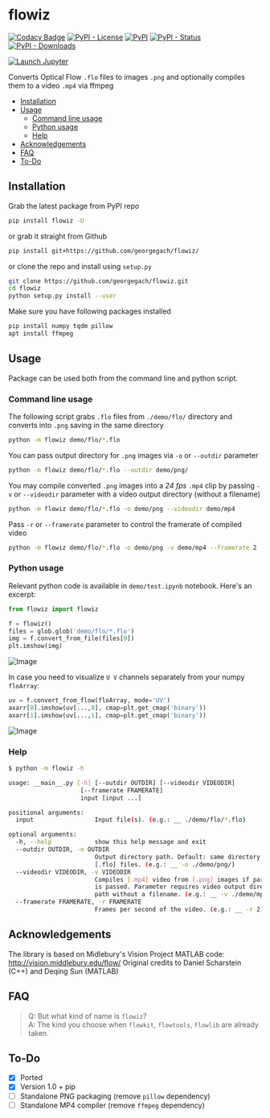 # flowiz

[![Codacy Badge](https://api.codacy.com/project/badge/Grade/676e7f10fc8a46c28ce69409a587828c)](https://www.codacy.com/app/georgegach/flowiz?utm_source=github.com&utm_medium=referral&utm_content=georgegach/flowiz&utm_campaign=Badge_Grade)
[![PyPI - License](https://img.shields.io/pypi/l/flowiz.svg)](https://github.com/georgegach/flowiz/blob/master/LICENSE)
[![PyPI](https://img.shields.io/pypi/v/flowiz.svg)](https://pypi.org/project/flowiz/)
[![PyPI - Status](https://img.shields.io/pypi/status/flowiz.svg)](https://pypi.org/project/flowiz/)
[![PyPI - Downloads](https://img.shields.io/pypi/dm/flowiz.svg)](https://pypistats.org/search/flowiz)



[![Launch Jupyter](https://img.shields.io/static/v1.svg?label=launch&message=notebook&color=F37626&style=for-the-badge&logo=jupyter)](https://notebooks.ai/georgegach/flowiz/lab)

Converts Optical Flow `.flo` files to images `.png` and optionally compiles them to a video `.mp4` via ffmpeg

-   [Installation](#installation)
-   [Usage](#usage)
    -   [Command line usage](#command-line-usage)
    -   [Python usage](#python-usage)
    -   [Help](#help)
-   [Acknowledgements](#acknowledgements)
-   [FAQ](#faq)
-   [To-Do](#to-do)

## Installation

Grab the latest package from PyPI repo

```bash
pip install flowiz -U
```

or grab it straight from Github

```bash
pip install git+https://github.com/georgegach/flowiz/
```

or clone the repo and install using `setup.py`

```bash
git clone https://github.com/georgegach/flowiz.git
cd flowiz
python setup.py install --user
```

Make sure you have following packages installed

```bash
pip install numpy tqdm pillow
apt install ffmpeg
```

## Usage

Package can be used both from the command line and python script.

### Command line usage

The following script grabs `.flo` files from `./demo/flo/` directory and converts into `.png` saving in the same directory

```bash
python -m flowiz demo/flo/*.flo
```

You can pass output directory for `.png` images via `-o` or `--outdir` parameter

```bash
python -m flowiz demo/flo/*.flo --outdir demo/png/
```

You may compile converted `.png` images into a _24 fps_ `.mp4` clip by passing `-v` or `--videodir` parameter with a video output directory (without a filename)

```bash
python -m flowiz demo/flo/*.flo -o demo/png --videodir demo/mp4
```

Pass `-r` or `--framerate` parameter to control the framerate of compiled video

```bash
python -m flowiz demo/flo/*.flo -o demo/png -v demo/mp4 --framerate 2
```

### Python usage

Relevant python code is available in `demo/test.ipynb` notebook. Here's an excerpt:

```python
from flowiz import flowiz

f = flowiz()
files = glob.glob('demo/flo/*.flo')
img = f.convert_from_file(files[0])
plt.imshow(img)
```

![Image](https://raw.githubusercontent.com/georgegach/flowiz/master/demo/png/frame_0001.flo.png)

In case you need to visualize `U V` channels separately from your numpy `floArray`:

```python
uv = f.convert_from_flow(floArray, mode='UV')
axarr[0].imshow(uv[...,0], cmap=plt.get_cmap('binary'))
axarr[1].imshow(uv[...,1], cmap=plt.get_cmap('binary'))
```

![Image](https://raw.githubusercontent.com/georgegach/flowiz/master/demo/_github_assets/uv_flows.png)

### Help

```bash
$ python -m flowiz -h

usage: __main__.py [-h] [--outdir OUTDIR] [--videodir VIDEODIR]
                    [--framerate FRAMERATE]
                    input [input ...]

positional arguments:
  input                 Input file(s). (e.g.: __ ./demo/flo/*.flo)

optional arguments:
  -h, --help            show this help message and exit
  --outdir OUTDIR, -o OUTDIR
                        Output directory path. Default: same directory as
                        [.flo] files. (e.g.: __ -o ./demo/png/)
  --videodir VIDEODIR, -v VIDEODIR
                        Compiles [.mp4] video from [.png] images if parameter
                        is passed. Parameter requires video output directory
                        path without a filename. (e.g.: __ -v ./demo/mp4/)
  --framerate FRAMERATE, -r FRAMERATE
                        Frames per second of the video. (e.g.: __ -r 2)
```

## Acknowledgements

The library is based on Midlebury's Vision Project MATLAB code: <http://vision.middlebury.edu/flow/>
Original credits to Daniel Scharstein (C++) and Deqing Sun (MATLAB)

## FAQ

> Q: But what kind of name is `flowiz`?  
> A: The kind you choose when `flowkit`, `flowtools`, `flowlib` are already taken.

## To-Do

-   [x] Ported
-   [x] Version 1.0 + pip
-   [ ] Standalone PNG packaging (remove `pillow` dependency)
-   [ ] Standalone MP4 compiler (remove `ffmpeg` dependency)
